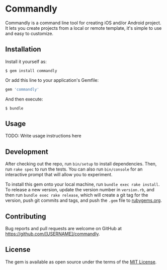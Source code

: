 # Commandly

Commandly is a command line tool for creating iOS and/or Android project.
It lets you create projects from a local or remote template, it's simple to use and easy to customize.

## Installation

Install it yourself as:

    $ gem install commandly

Or add this line to your application's Gemfile:

```ruby
gem 'commandly'
```

And then execute:

    $ bundle


## Usage

TODO: Write usage instructions here

## Development

After checking out the repo, run `bin/setup` to install dependencies. Then, run `rake spec` to run the tests. You can also run `bin/console` for an interactive prompt that will allow you to experiment.

To install this gem onto your local machine, run `bundle exec rake install`. To release a new version, update the version number in `version.rb`, and then run `bundle exec rake release`, which will create a git tag for the version, push git commits and tags, and push the `.gem` file to [rubygems.org](https://rubygems.org).

## Contributing

Bug reports and pull requests are welcome on GitHub at https://github.com/[USERNAME]/commandly.

## License

The gem is available as open source under the terms of the [MIT License](http://opensource.org/licenses/MIT).
